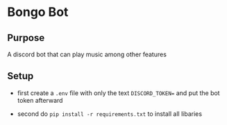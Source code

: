 # Bongo Bot
## Purpose
A discord bot that can play music among other features

## Setup
* first create a `.env` file with only the text `DISCORD_TOKEN=` and put the bot token afterward

* second do `pip install -r requirements.txt` to install all libaries
